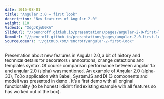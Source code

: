 ```yaml
---
date: 2015-08-01
title: "Angular 2.0 — first look"
description: "New features of Angular 2.0"
weight: 110
VideoId: "XdgJKjwU0KA"
SlideUrl: "//pencroff.github.io/presentations/pages/angular-2-0-first-look/"
DemoUrl: "//pencroff.github.io/presentations/pages/angular-2-0-first-look/example/"
SourceCodeUrl: "//github.com/Pencroff/angular-2-first-look"
---
```


Presentation about new features in Angular 2.0, a bit of history and technical details for decorators / annotations, change detections and templates syntax. Of course comparison performance between angular 1.x and angular 2.0 (alpha) was mentioned. An example of Angular 2.0 (alpha-33), ToDo application with Babel, SystemJS and DI (3 components and model) was presented in demo . It’s a first demo with all original functionality (to be honest I didn’t find existing example with all features so has worked out of the box).
